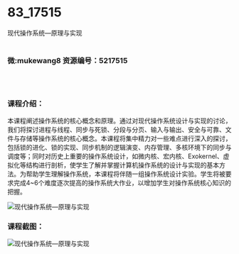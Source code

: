 # 83_17515
现代操作系统—原理与实现
<br/></br>
<h3>微:mukewang8 资源编号：5217515</h3>
<br/></br>
<h3>课程介绍：</h3>
<p>本课程阐述操作系统的核心概念和原理。通过对<a title="查看与 现代操作系统 相关的文章" target="_blank">现代操作系统</a>设计与实现的讨论，我们将探讨进程与线程、同步与死锁、分段与分页、输入与输出、安全与可靠、文件与存储等操作系统的核心概念。本课程将集中精力对一些难点进行深入的探讨，包括锁的进化、锁的实现、同步机制的逻辑演变、内存管理、多核环境下的同步与调度等；同时对历史上重要的操作系统设计，如微内核、宏内核、Exokernel、虚拟化等结构进行剖析，使学生了解并掌握计算机操作系统的设计与实现的基本方法。为帮助学生理解操作系统，本课程将伴随一组操作系统设计实验。学生将被要求完成4~6个难度逐次提高的操作系统大作业，以增加学生对操作系统核心知识的把握。</p>
<p><img src="https://www.ko996.com/wp-content/uploads/img/2021/01/1-34-300x172.png" alt="现代操作系统—原理与实现"></p>
<div class="info-desc">
<h3>课程截图：</h3>
<p><img src="https://www.ko996.com/wp-content/uploads/img/2021/01/2-38.png" alt="现代操作系统—原理与实现"></p>


			
</div>
